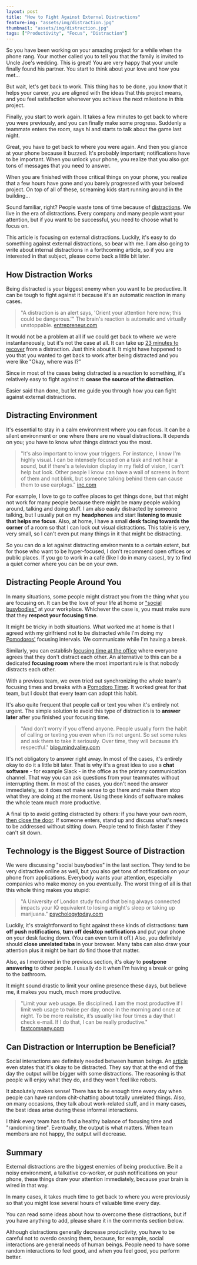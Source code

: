 ```yaml
---
layout: post
title: "How to Fight Against External Distractions" 
feature-img: "assets/img/distraction.jpg"
thumbnail: "assets/img/distraction.jpg"
tags: ["Productivity", "Focus", "Distraction"]
---
```


So you have been working on your amazing project for a while when the phone rang. Your mother called you to tell you that the family is invited to Uncle Joe's wedding. This is great! You are very happy that your uncle finally found his partner. You start to think about your love and how you met...

But wait, let's get back to work. This thing has to be done, you know that it helps your career, you are aligned with the ideas that this project means, and you feel satisfaction whenever you achieve the next milestone in this project.

Finally, you start to work again. It takes a few minutes to get back to where you were previously, and you can finally make some progress. Suddenly a teammate enters the room, says hi and starts to talk about the game last night.

Great, you have to get back to where you were again. And then you glance at your phone because it buzzed. It's probably important; notifications have to be important. When you unlock your phone, you realize that you also got tons of messages that you need to answer.

When you are finished with those critical things on your phone, you realize that a few hours have gone and you barely progressed with your beloved project. On top of all of these, screaming kids start running around in the building...

Sound familiar, right? People waste tons of time because of [distractions](https://en.wikipedia.org/wiki/Distraction). We live in the era of distractions. Every company and many people want your attention, but if you want to be successful, you need to choose what to focus on.

This article is focusing on external distractions. Luckily, it's easy to do something against external distractions, so bear with me. I am also going to write about internal distractions in a forthcoming article, so if you are interested in that subject, please come back a little bit later.

## How Distraction Works

Being distracted is your biggest enemy when you want to be productive. It can be tough to fight against it because it's an automatic reaction in many cases.

 > "A distraction is an alert says, 'Orient your attention here now; this could be dangerous.'" The brain's reaction is automatic and virtually unstoppable. [entrepreneur.com](https://www.entrepreneur.com/article/225321)

It would not be a problem at all if we could get back to where we were instantaneously, but it's not the case at all. It can take up [23 minutes to recover](https://lifehacker.com/how-long-it-takes-to-get-back-on-track-after-a-distract-1720708353) from a distraction. Just think about it. It might have happened to you that you wanted to get back to work after being distracted and you were like "Okay, where was I?"

Since in most of the cases being distracted is a reaction to something, it's relatively easy to fight against it: **cease the source of the distraction**.

Easier said than done, but let me guide you through how you can fight against external distractions.

## Distracting Environment

It's essential to stay in a calm environment where you can focus. It can be a silent environment or one where there are no visual distractions. It depends on you; you have to know what things distract you the most.

> "It's also important to know your triggers. For instance, I know I'm highly visual. I can be intensely focused on a task and not hear a sound, but if there's a television display in my field of vision, I can't help but look. Other people I know can have a wall of screens in front of them and not blink, but someone talking behind them can cause them to use earplugs." [inc.com](https://www.inc.com/bruce-eckfeldt/18-ways-to-avoid-being-distracted-at-work.html)

For example, I love to go to coffee places to get things done, but that might not work for many people because there might be many people walking around, talking and doing stuff. I am also easily distracted by someone talking, but I usually put on my **headphones** and start **listening to music that helps me focus**. Also, at home, I have a small **desk facing towards the corner** of a room so that I can lock out visual distractions. This table is very, very small, so I can't even put many things in it that might be distracting. 

So you can do a lot against distracting environments to a certain extent, but for those who want to be hyper-focused, I don't recommend open offices or public places. If you go to work in a café (like I do in many cases), try to find a quiet corner where you can be on your own.

## Distracting People Around You

In many situations, some people might distract you from the thing what you are focusing on. It can be the love of your life at home or ["social busybodies"](https://www.inc.com/bruce-eckfeldt/18-ways-to-avoid-being-distracted-at-work.html) at your workplace. Whichever the case is, you must make sure that they **respect your focusing time**.

It might be tricky in both situations. What worked me at home is that I agreed with my girlfriend not to be distracted while I'm doing my [Pomodoros'](http://smartdailygoals.com/2018/07/02/the-pomodoro-technique-in-practice.html) focusing intervals. We communicate while I'm having a break.

Similarly, you can establish [focusing time at the office](https://www.inc.com/bruce-eckfeldt/18-ways-to-avoid-being-distracted-at-work.html) where everyone agrees that they don't distract each other. An alternative to this can be a dedicated **focusing room** where the most important rule is that nobody distracts each other.

With a previous team, we even tried out synchronizing the whole team's focusing times and breaks with a [Pomodoro Timer](http://smartdailygoals.com/pompom-pomodoro-timer/). It worked great for that team, but I doubt that every team can adopt this habit.

It's also quite frequent that people call or text you when it's entirely not urgent. The simple solution to avoid this type of distraction is to **answer later** after you finished your focusing time.

> "And don’t worry if you offend anyone. People usually form the habit of calling or texting you even when it’s not urgent. So set some rules and ask them to take it seriously. Over time, they will because it’s respectful." [blog.mindvalley.com](https://blog.mindvalley.com/how-to-focus/)

It's not obligatory to answer right away. In most of the cases, it's entirely okay to do it a little bit later. That is why it's a great idea to use a **chat software** - for example Slack - in the office as the primary communication channel. That way you can ask questions from your teammates without interrupting them. In most of the cases, you don't need the answer immediately, so it does not make sense to go there and make them stop what they are doing at the moment. Using these kinds of software makes the whole team much more productive.

A final tip to avoid getting distracted by others: if you have your own room, [then close the door](https://www.entrepreneur.com/article/223812). If someone enters, stand up and discuss what's needs to be addressed without sitting down. People tend to finish faster if they can't sit down.

## Technology is the Biggest Source of Distraction

We were discussing "social busybodies" in the last section. They tend to be very distractive online as well, but you also get tons of notifications on your phone from applications. Everybody wants your attention, especially companies who make money on you eventually. The worst thing of all is that this whole thing makes you stupid:

> "A University of London study found that being always connected impacts your IQ equivalent to losing a night's sleep or taking up marijuana." [psychologytoday.com](https://www.psychologytoday.com/intl/blog/your-brain-work/200910/easily-distracted-why-its-hard-focus-and-what-do-about-it)

Luckily, it's straightforward to fight against these kinds of distractions: **turn off push notifications**, **turn off desktop notifications** and put your phone on your desk facing down. (You can even turn it off.) Also, you definitely should **close unrelated tabs** in your browser. Many tabs can also draw your attention plus it might be hart do find those that matter.

Also, as I mentioned in the previous section, it's okay to **postpone answering** to other people. I usually do it when I'm having a break or going to the bathroom.

It might sound drastic to limit your online presence these days, but believe me, it makes you much, much more productive.

> "Limit your web usage. Be disciplined. I am the most productive if I limit web usage to twice per day, once in the morning and once at night. To be more realistic, it’s usually like four times a day that I check e-mail. If I do that, I can be really productive." [fastcompany.com](https://www.fastcompany.com/944128/worker-interrupted-cost-task-switching)

## Can Distraction or Interruption be Beneficial?

Social interactions are definitely needed between human beings. An [article](https://www.themuse.com/advice/stop-being-so-hard-on-yourself-for-getting-distracted-at-work) even states that it's okay to be distracted. They say that at the end of the day the output will be bigger with some distractions. The reasoning is that people will enjoy what they do, and they won't feel like robots.

It absolutely makes sense! There has to be enough time every day when people can have random chit-chatting about totally unrelated things. Also, on many occasions, they talk about work-related stuff, and in many cases, the best ideas arise during these informal interactions.

I think every team has to find a healthy balance of focusing time and "randoming time". Eventually, the output is what matters. When team members are not happy, the output will decrease.

## Summary

External distractions are the biggest enemies of being productive. Be it a noisy environment, a talkative co-worker, or push notifications on your phone, these things draw your attention immediately, because your brain is wired in that way.

In many cases, it takes much time to get back to where you were previously so that you might lose several hours of valuable time every day.

You can read some ideas about how to overcome these distractions, but if you have anything to add, please share it in the comments section below.

Although distractions generally decrease productivity, you have to be careful not to overdo ceasing them, because, for example, social interactions are general needs of human beings. People need to have some random interactions to feel good, and when you feel good, you perform better.

